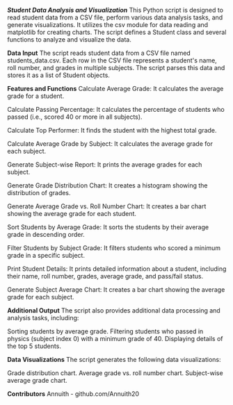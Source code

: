 ***Student Data Analysis and Visualization***
This Python script is designed to read student data from a CSV file, perform various data analysis tasks, and generate visualizations. It utilizes the csv module for data reading and matplotlib for creating charts. The script defines a Student class and several functions to analyze and visualize the data.


**Data Input**
The script reads student data from a CSV file named students_data.csv. Each row in the CSV file represents a student's name, roll number, and grades in multiple subjects. The script parses this data and stores it as a list of Student objects.


**Features and Functions**
Calculate Average Grade: It calculates the average grade for a student.

Calculate Passing Percentage: It calculates the percentage of students who passed (i.e., scored 40 or more in all subjects).

Calculate Top Performer: It finds the student with the highest total grade.

Calculate Average Grade by Subject: It calculates the average grade for each subject.

Generate Subject-wise Report: It prints the average grades for each subject.

Generate Grade Distribution Chart: It creates a histogram showing the distribution of grades.

Generate Average Grade vs. Roll Number Chart: It creates a bar chart showing the average grade for each student.

Sort Students by Average Grade: It sorts the students by their average grade in descending order.

Filter Students by Subject Grade: It filters students who scored a minimum grade in a specific subject.

Print Student Details: It prints detailed information about a student, including their name, roll number, grades, average grade, and pass/fail status.

Generate Subject Average Chart: It creates a bar chart showing the average grade for each subject.


**Additional Output**
The script also provides additional data processing and analysis tasks, including:

Sorting students by average grade.
Filtering students who passed in physics (subject index 0) with a minimum grade of 40.
Displaying details of the top 5 students.


**Data Visualizations**
The script generates the following data visualizations:

Grade distribution chart.
Average grade vs. roll number chart.
Subject-wise average grade chart.

**Contributors**
Annuith - github.com/Annuith20
